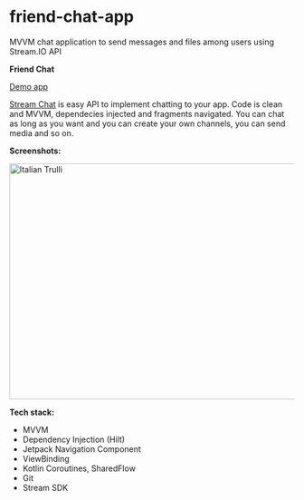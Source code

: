 # friend-chat-app
MVVM chat application to send messages and files among users using Stream.IO API

**Friend Chat**

<a href="https://github.com/raheemadamboev/friend-chat-app/blob/master/app-debug.apk">Demo app</a>

<a href="https://getstream.io/chat/">Stream Chat</a> is easy API to implement chatting to your app. Code is clean and MVVM, dependecies injected and fragments navigated. You can chat as long as you want and you can create your own channels, you can send media and so on.

**Screenshots:**

<img src="https://github.com/raheemadamboev/friend-chat-app/blob/master/Friend%20Chat.jpg" alt="Italian Trulli" width="869" height="416">

**Tech stack:**

- MVVM
- Dependency Injection (Hilt)
- Jetpack Navigation Component
- ViewBinding
- Kotlin Coroutines, SharedFlow
- Git
- Stream SDK

